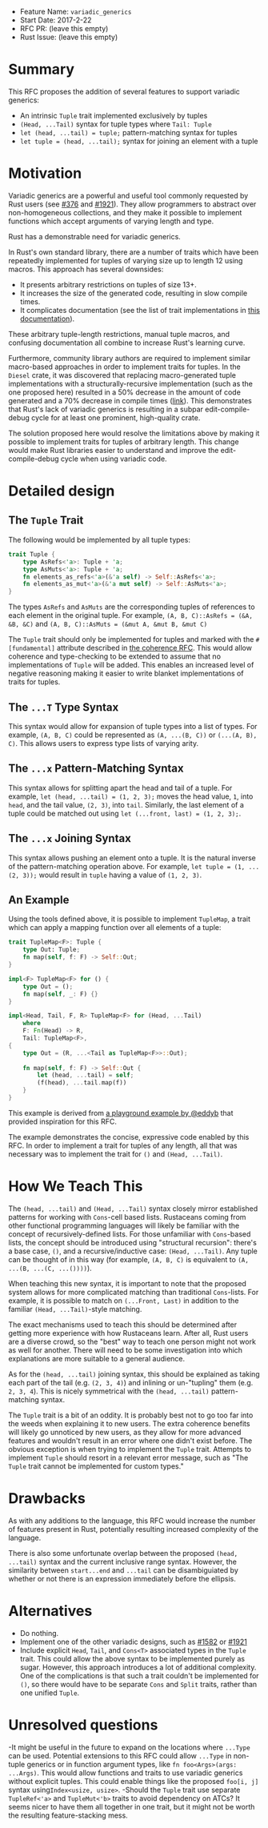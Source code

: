 - Feature Name: `variadic_generics`
- Start Date: 2017-2-22
- RFC PR: (leave this empty)
- Rust Issue: (leave this empty)

# Summary
[summary]: #summary

This RFC proposes the addition of several features to support variadic generics:
- An intrinsic `Tuple` trait implemented exclusively by tuples
- `(Head, ...Tail)` syntax for tuple types where `Tail: Tuple`
- `let (head, ...tail) = tuple;` pattern-matching syntax for tuples
- `let tuple = (head, ...tail);` syntax for joining an element with a tuple

# Motivation
[motivation]: #motivation

Variadic generics are a powerful and useful tool commonly requested by Rust
users (see
[#376](https://github.com/rust-lang/rfcs/issues/376) and
[#1921](https://github.com/rust-lang/rfcs/pull/1921)). They allow
programmers to abstract over non-homogeneous collections, and they make it
possible to implement functions which accept arguments of varying length and
type.

Rust has a demonstrable need for variadic generics.

In Rust's own standard library, there are a number of traits which have
been repeatedly implemented for tuples of varying size up to length 12 using
macros. This approach has several downsides:
- It presents arbitrary restrictions on tuples of size 13+.
- It increases the size of the generated code, resulting in slow compile times.
- It complicates documentation
(see the list of trait implementations in
[this documentation](https://doc.rust-lang.org/std/primitive.tuple.html)).

These arbitrary tuple-length restrictions, manual tuple macros, and confusing
documentation all combine to increase Rust's learning curve.

Furthermore, community library authors are required to implement similar
macro-based approaches in order to implement traits for tuples. In the `Diesel`
crate, it was discovered that replacing macro-generated tuple implementations
with a structurally-recursive implementation (such as the one proposed here)
resulted in a 50% decrease in the amount of code generated and a 70% decrease
in compile times ([link](https://github.com/diesel-rs/diesel/pull/747)). This
demonstrates that Rust's lack of variadic generics is resulting in a subpar
edit-compile-debug cycle for at least one prominent, high-quality crate.

The solution proposed here would resolve the limitations above by making it
possible to implement traits for tuples of arbitrary length. This change would
make Rust libraries easier to understand and improve the edit-compile-debug
cycle when using variadic code.


# Detailed design
[design]: #detailed-design

## The `Tuple` Trait
The following would be implemented by all tuple types:
```rust
trait Tuple {
    type AsRefs<'a>: Tuple + 'a;
    type AsMuts<'a>: Tuple + 'a;
    fn elements_as_refs<'a>(&'a self) -> Self::AsRefs<'a>;
    fn elements_as_mut<'a>(&'a mut self) -> Self::AsMuts<'a>;
}
```

The types `AsRefs` and `AsMuts` are the corresponding tuples of references to
each element in the original tuple. For example,
`(A, B, C)::AsRefs = (&A, &B, &C)` and
`(A, B, C)::AsMuts = (&mut A, &mut B, &mut C)`

The `Tuple` trait should only be implemented for tuples and marked with the
`#[fundamental]` attribute described in
[the coherence RFC](https://github.com/rust-lang/rfcs/blob/master/text/1023-rebalancing-coherence.md).
This would allow coherence and type-checking to be extended to assume that no
implementations of `Tuple` will be added. This enables an increased level of
negative reasoning making it easier to write blanket implementations of traits
for tuples.

## The `...T` Type Syntax
This syntax would allow for expansion of tuple types into a list of types.
For example, `(A, B, C)` could be represented as `(A, ...(B, C))` or
`(...(A, B), C)`. This allows users to express type lists of varying arity.

## The `...x` Pattern-Matching Syntax
This syntax allows for splitting apart the head and tail of a tuple. For
example, `let (head, ...tail) = (1, 2, 3);` moves the head value, `1`, into
`head`, and the tail value, `(2, 3)`, into `tail`. Similarly, the last element
of a tuple could be matched out using `let (...front, last) = (1, 2, 3);`.

## The `...x` Joining Syntax
This syntax allows pushing an element onto a tuple. It is the natural inverse
of the pattern-matching operation above. For example,
`let tuple = (1, ...(2, 3));` would result in `tuple` having a value of
`(1, 2, 3)`.

## An Example

Using the tools defined above, it is possible to implement `TupleMap`, a
trait which can apply a mapping function over all elements of a tuple:

```rust
trait TupleMap<F>: Tuple {
    type Out: Tuple;
    fn map(self, f: F) -> Self::Out;
}

impl<F> TupleMap<F> for () {
    type Out = ();
    fn map(self, _: F) {}
}

impl<Head, Tail, F, R> TupleMap<F> for (Head, ...Tail)
    where
    F: Fn(Head) -> R,
    Tail: TupleMap<F>,
{
    type Out = (R, ...<Tail as TupleMap<F>>::Out);
    
    fn map(self, f: F) -> Self::Out {
        let (head, ...tail) = self;
        (f(head), ...tail.map(f))
    }
}
```

This example is derived from
[a playground example by @eddyb](https://play.rust-lang.org/?gist=8fd29c83271f3e8744a3f618786ca1de&version=nightly&backtrace=0)
that provided inspiration for this RFC.

The example demonstrates the concise, expressive code enabled
by this RFC. In order to implement a trait for tuples of any length, all
that was necessary was to implement the trait for `()` and `(Head, ...Tail)`.

# How We Teach This
[teach]: #teach

The `(head, ...tail)` and `(Head, ...Tail)` syntax closely mirror established
patterns for working with `Cons`-cell based lists. Rustaceans coming from
other functional programming languages will likely be familiar with the concept
of recursively-defined lists. For those unfamiliar with `Cons`-based
lists, the concept should be introduced using "structural recursion": there's
a base case, `()`, and a recursive/inductive case: `(Head, ...Tail)`. Any tuple
can be thought of in this way
(for example, `(A, B, C)` is equivalent to `(A, ...(B, ...(C, ...())))`).

When teaching this new syntax, it is important to note that the proposed system
allows for more complicated matching than traditional `Cons`-lists. For example,
it is possible to match on `(...Front, Last)` in addition to the familiar
`(Head, ...Tail)`-style matching.

The exact mechanisms used to teach this should be determined after getting more
experience with how Rustaceans learn. After all, Rust users are a diverse crowd,
so the "best" way to teach one person might not work as well for another. There
will need to be some investigation into which explanations are more
suitable to a general audience.

As for the `(head, ...tail)` joining syntax, this should be explained as
taking each part of the tail (e.g. `(2, 3, 4)`) and inlining or un-"tupling"
them (e.g. `2, 3, 4`). This is nicely symmetrical with the `(head, ...tail)`
pattern-matching syntax.

The `Tuple` trait is a bit of an oddity. It is probably best not to go too
far into the weeds when explaining it to new users. The extra coherence
benefits will likely go unnoticed by new users, as they allow for more
advanced features and wouldn't result in an error where one didn't exist
before. The obvious exception is when trying to implement the `Tuple` trait.
Attempts to implement `Tuple` should resort in a relevant error message,
such as "The `Tuple` trait cannot be implemented for custom types."

# Drawbacks
[drawbacks]: #drawbacks

As with any additions to the language, this RFC would increase the number
of features present in Rust, potentially resulting increased complexity
of the language.

There is also some unfortunate overlap between the proposed `(head, ...tail)`
syntax and the current inclusive range syntax. However, the similarity
between `start...end` and `...tail` can be disambiguiated by whether or not
there is an expression immediately before the ellipsis.

# Alternatives
[alternatives]: #alternatives

- Do nothing.
- Implement one of the other variadic designs, such as
[#1582](https://github.com/rust-lang/rfcs/pull/1582) or
[#1921](https://github.com/rust-lang/rfcs/pull/1921)
- Include explicit `Head`, `Tail`, and `Cons<T>` associated types in the `Tuple`
trait. This could allow the above syntax to be implemented purely as sugar.
However, this approach introduces a lot of additional complexity. One of the
complications is that such a trait couldn't be implemented for `()`, so
there would have to be separate `Cons` and `Split` traits, rather than one
unified `Tuple`.

# Unresolved questions
[unresolved]: #unresolved-questions

-It might be useful in the future to expand on the locations where `...Type`
can be used. Potential extensions to this RFC could allow `...Type` in
non-tuple generics or in function argument types, like
`fn foo<Args>(args: ...Args)`.
This would allow functions and traits to use variadic generics without
explicit tuples. This could enable things like the proposed `foo[i, j]` syntax
using`Index<usize, usize>`.
-Should the `Tuple` trait use separate `TupleRef<'a>` and `TupleMut<'b>` traits
to avoid dependency on ATCs? It seems nicer to have them all together in one
trait, but it might not be worth the resulting feature-stacking mess.



